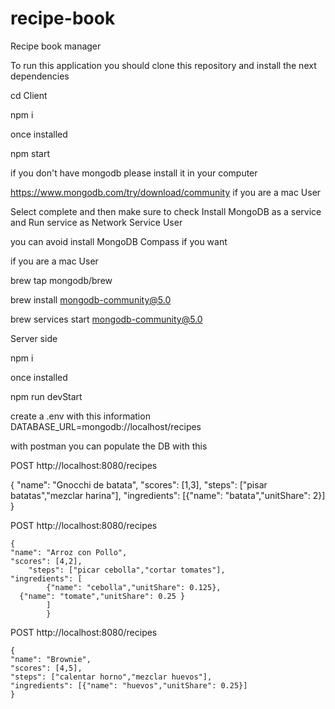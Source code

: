 # recipe-book
Recipe book manager	

To run this application you should clone this repository and install the next dependencies


cd Client

npm i

once installed

npm start


if you don't have mongodb please install it in your computer 

https://www.mongodb.com/try/download/community
if you are a mac User

Select complete and then make sure to check Install MongoDB as a service and Run service as Network Service User

you can avoid install MongoDB Compass if you want


if you are a mac User


brew tap mongodb/brew


brew install mongodb-community@5.0


brew services start mongodb-community@5.0



Server side

npm i

once installed

npm run devStart


create a .env with this information
DATABASE_URL=mongodb://localhost/recipes


with postman you can populate the DB with this

POST http://localhost:8080/recipes

   { 
   "name": "Gnocchi de batata",
    "scores": [1,3],
    "steps": ["pisar batatas","mezclar harina"],
    "ingredients": [{"name": "batata","unitShare": 2}]
    }


POST http://localhost:8080/recipes

  	{
	"name": "Arroz con Pollo",
    "scores": [4,2],
		"steps": ["picar cebolla","cortar tomates"],
    "ingredients": [
			{"name": "cebolla","unitShare": 0.125},
      {"name": "tomate","unitShare": 0.25 }
			]
			}
		
	
POST http://localhost:8080/recipes

    {
    "name": "Brownie",
    "scores": [4,5],
    "steps": ["calentar horno","mezclar huevos"],
    "ingredients": [{"name": "huevos","unitShare": 0.25}]
    }
